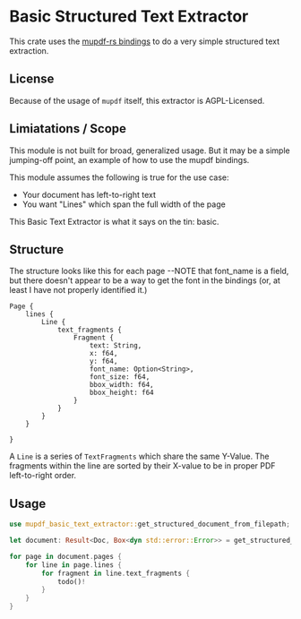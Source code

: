 # Basic Structured Text Extractor

This crate uses the [mupdf-rs bindings](https://github.com/messense/mupdf-rs)  to do a very simple structured text extraction. 

## License
Because of the usage of `mupdf` itself, this extractor is AGPL-Licensed.

## Limiatations / Scope

This module is not built for broad, generalized usage. But it may be a simple jumping-off point, an example of how to use the mupdf bindings.

This module assumes the following is true for the use case:
- Your document has left-to-right text
- You want "Lines" which span the full width of the page

This Basic Text Extractor is what it says on the tin: basic.

## Structure
The structure looks like this for each page --NOTE that font_name is a field, but there doesn't appear to be a way to get the font in the bindings (or, at least I have not properly identified it.)

```
Page {
    lines {
        Line {
            text_fragments {
                Fragment {
                    text: String,
                    x: f64,
                    y: f64,
                    font_name: Option<String>,
                    font_size: f64,
                    bbox_width: f64,
                    bbox_height: f64
                }
            }
        }
    }

}

```

A `Line` is a series of `TextFragments` which share the same Y-Value. The fragments within the line are sorted by their X-value to be in proper PDF left-to-right order.

## Usage

```rust
use mupdf_basic_text_extractor::get_structured_document_from_filepath;

let document: Result<Doc, Box<dyn std::error::Error>> = get_structured_document_from_filepath(path);

for page in document.pages {
    for line in page.lines {
        for fragment in line.text_fragments {
            todo()!
        }
    }
}

```